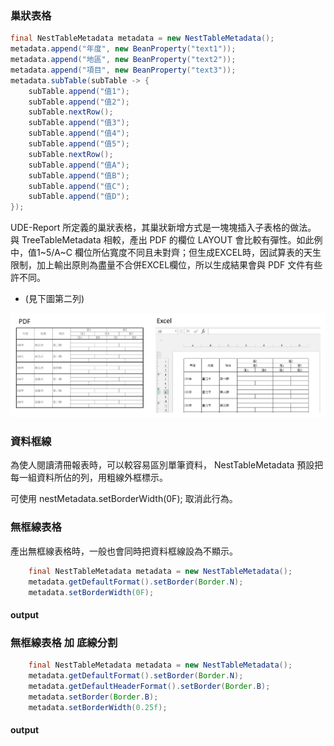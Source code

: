 ### 巢狀表格

``` java
final NestTableMetadata metadata = new NestTableMetadata();
metadata.append("年度", new BeanProperty("text1"));
metadata.append("地區", new BeanProperty("text2"));
metadata.append("項目", new BeanProperty("text3"));
metadata.subTable(subTable -> {
    subTable.append("值1");
    subTable.append("值2");
    subTable.nextRow();
    subTable.append("值3");
    subTable.append("值4");
    subTable.append("值5");
    subTable.nextRow();
    subTable.append("值A");
    subTable.append("值B");
    subTable.append("值C");
    subTable.append("值D");
});
```

UDE-Report 所定義的巢狀表格，其巢狀新增方式是一塊塊插入子表格的做法。
與 TreeTableMetadata 相較，產出 PDF 的欄位 LAYOUT 會比較有彈性。如此例中，值1~5/A~C 欄位所佔寬度不同且未對齊；但生成EXCEL時，因試算表的天生限制，加上輸出原則為盡量不合併EXCEL欄位，所以生成結果會與 PDF 文件有些許不同。

* (見下圖第二列)

![](/assets/ch06/nestTable-basic.png)


### 資料框線

為使人閱讀清冊報表時，可以較容易區別單筆資料，
NestTableMetadata 預設把每一組資料所佔的列，用粗線外框標示。

可使用 nestMetadata.setBorderWidth(0F); 取消此行為。

### 無框線表格

產出無框線表格時，一般也會同時把資料框線設為不顯示。


``` java
    final NestTableMetadata metadata = new NestTableMetadata();
    metadata.getDefaultFormat().setBorder(Border.N);
    metadata.setBorderWidth(0F);
```

#### output


### 無框線表格 加 底線分割


``` java
    final NestTableMetadata metadata = new NestTableMetadata();
    metadata.getDefaultFormat().setBorder(Border.N);
    metadata.getDefaultHeaderFormat().setBorder(Border.B);
    metadata.setBorder(Border.B);
    metadata.setBorderWidth(0.25f);
```


#### output











